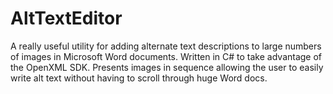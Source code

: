 # AltTextEditor

A really useful utility for adding alternate text descriptions to large numbers of images in Microsoft Word documents. Written in C# to take advantage of the OpenXML SDK. Presents images in sequence allowing the user to easily write alt text without having to scroll through huge Word docs.
